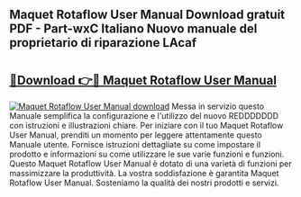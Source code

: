 ## Maquet Rotaflow User Manual Download gratuit PDF - Part-wxC Italiano Nuovo manuale del proprietario di riparazione LAcaf

# <h2><a href="http://dffmcdp.blite.top/?on=Maquet+Rotaflow+User+Manual">🔗Download 👉🔴 Maquet Rotaflow User Manual</a></h2>

[![Maquet Rotaflow User Manual download](https://i.imgur.com/lujVjoI.png)](http://dffmcdp.blite.top/?on=Maquet+Rotaflow+User+Manual)
Messa in servizio questo Manuale semplifica la configurazione e l'utilizzo del nuovo REDDDDDDD con istruzioni e illustrazioni chiare. Per iniziare con il tuo Maquet Rotaflow User Manual, prenditi un momento per leggere attentamente questo Manuale utente. Fornisce istruzioni dettagliate su come impostare il prodotto e informazioni su come utilizzare le sue varie funzioni e funzioni. Questo Maquet Rotaflow User Manual è dotato di una varietà di funzioni per massimizzare la produttività. La vostra soddisfazione è garantita Maquet Rotaflow User Manual. Sosteniamo la qualità dei nostri prodotti e servizi.
